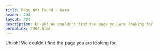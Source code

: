 ```yaml
---
title: Page Not Found - Asra
header: 404
layout: 404
description: Uh-oh! We couldn't find the page you are looking for.
permalink: /404.html
---
```


Uh-oh! We couldn't find the page you are looking for.